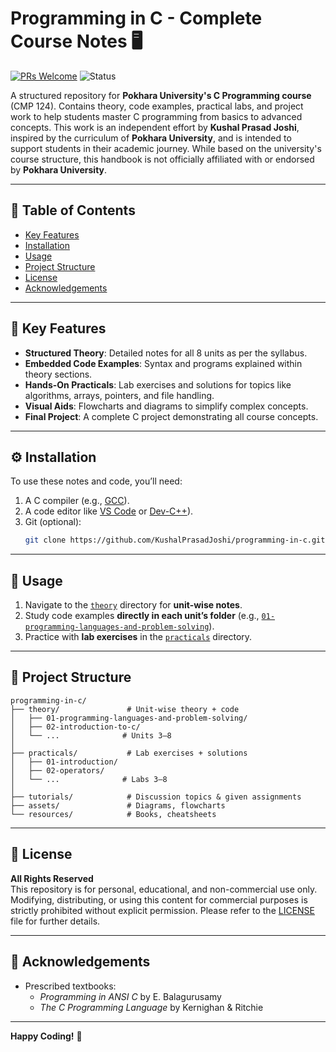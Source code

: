 # Programming in C - Complete Course Notes 🖥️

[![PRs Welcome](https://img.shields.io/badge/PRs-Welcome-brightgreen.svg)](https://github.com/KushalPrasadJoshi/programming-in-c/pulls)
![Status](https://img.shields.io/badge/Status-Active-brightgreen)

A structured repository for **Pokhara University's C Programming course** (CMP 124). Contains theory, code examples, practical labs, and project work to help students master C programming from basics to advanced concepts. This work is an independent effort by **Kushal Prasad Joshi**, inspired by the curriculum of **Pokhara University**, and is intended to support students in their academic journey. While based on the university's course structure, this handbook is not officially affiliated with or endorsed by **Pokhara University**.

---

## 📌 Table of Contents
- [Key Features](#-key-features)
- [Installation](#-installation)
- [Usage](#-usage)
- [Project Structure](#-project-structure)
- [License](#-license)
- [Acknowledgements](#-acknowledgements)

---

## 🚀 Key Features
- **Structured Theory**: Detailed notes for all 8 units as per the syllabus.
- **Embedded Code Examples**: Syntax and programs explained within theory sections.
- **Hands-On Practicals**: Lab exercises and solutions for topics like algorithms, arrays, pointers, and file handling.
- **Visual Aids**: Flowcharts and diagrams to simplify complex concepts.
- **Final Project**: A complete C project demonstrating all course concepts.

---

## ⚙️ Installation
To use these notes and code, you’ll need:
1. A C compiler (e.g., [GCC](https://gcc.gnu.org/)).
2. A code editor like [VS Code](https://code.visualstudio.com/) or [Dev-C++](https://sourceforge.net/projects/orwelldevcpp/)).
3. Git (optional):
   ```bash
   git clone https://github.com/KushalPrasadJoshi/programming-in-c.git
   ```

---

## 📖 Usage
1. Navigate to the [`theory`](./theory/) directory for **unit-wise notes**.
2. Study code examples **directly in each unit’s folder** (e.g., [`01-programming-languages-and-problem-solving`](./theory/01-programming-languages-and-problem-solving/)).
3. Practice with **lab exercises** in the [`practicals`](./practicals/) directory.

---

## 📂 Project Structure
```
programming-in-c/
├── theory/               # Unit-wise theory + code
│   ├── 01-programming-languages-and-problem-solving/
│   ├── 02-introduction-to-c/
│   └── ...              # Units 3–8
│
├── practicals/           # Lab exercises + solutions
│   ├── 01-introduction/
│   ├── 02-operators/
│   └── ...              # Labs 3–8
│
├── tutorials/            # Discussion topics & given assignments
├── assets/               # Diagrams, flowcharts
└── resources/            # Books, cheatsheets
```

---

## 📜 License
**All Rights Reserved**  
This repository is for personal, educational, and non-commercial use only. Modifying, distributing, or using this content for commercial purposes is strictly prohibited without explicit permission. Please refer to the [LICENSE](LICENSE) file for further details.  

---

## 🙏 Acknowledgements
- Prescribed textbooks: 
  - *Programming in ANSI C* by E. Balagurusamy
  - *The C Programming Language* by Kernighan & Ritchie

---

**Happy Coding!** 🎉